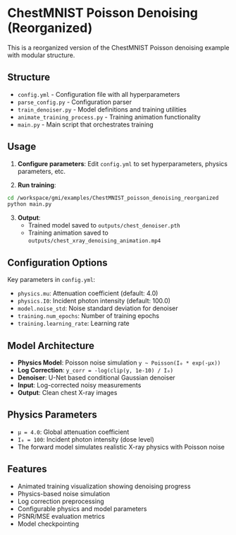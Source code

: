 # ChestMNIST Poisson Denoising (Reorganized)

This is a reorganized version of the ChestMNIST Poisson denoising example with modular structure.

## Structure

- `config.yml` - Configuration file with all hyperparameters
- `parse_config.py` - Configuration parser  
- `train_denoiser.py` - Model definitions and training utilities
- `animate_training_process.py` - Training animation functionality
- `main.py` - Main script that orchestrates training

## Usage

1. **Configure parameters**: Edit `config.yml` to set hyperparameters, physics parameters, etc.

2. **Run training**:
```bash
cd /workspace/gmi/examples/ChestMNIST_poisson_denoising_reorganized
python main.py
```

3. **Output**: 
   - Trained model saved to `outputs/chest_denoiser.pth`
   - Training animation saved to `outputs/chest_xray_denoising_animation.mp4`

## Configuration Options

Key parameters in `config.yml`:

- `physics.mu`: Attenuation coefficient (default: 4.0)
- `physics.I0`: Incident photon intensity (default: 100.0)
- `model.noise_std`: Noise standard deviation for denoiser
- `training.num_epochs`: Number of training epochs
- `training.learning_rate`: Learning rate

## Model Architecture

- **Physics Model**: Poisson noise simulation `y ~ Poisson(I₀ * exp(-μx))`
- **Log Correction**: `y_corr = -log(clip(y, 1e-10) / I₀)`
- **Denoiser**: U-Net based conditional Gaussian denoiser
- **Input**: Log-corrected noisy measurements
- **Output**: Clean chest X-ray images

## Physics Parameters

- `μ = 4.0`: Global attenuation coefficient
- `I₀ = 100`: Incident photon intensity (dose level)
- The forward model simulates realistic X-ray physics with Poisson noise

## Features

- Animated training visualization showing denoising progress
- Physics-based noise simulation
- Log correction preprocessing
- Configurable physics and model parameters
- PSNR/MSE evaluation metrics
- Model checkpointing